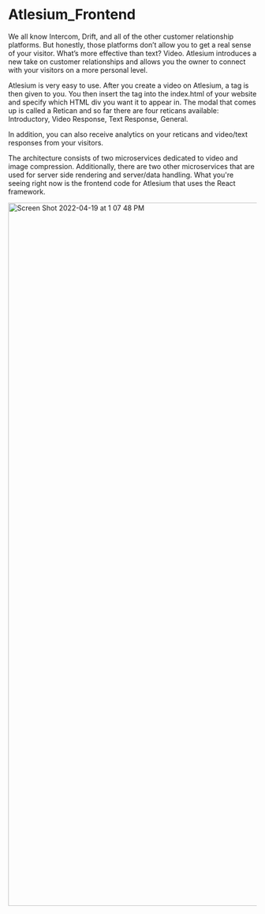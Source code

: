 # Atlesium_Frontend

We all know Intercom, Drift, and all of the other customer relationship platforms. But honestly, those platforms don’t allow you to get a real sense of your visitor. What’s more effective than text? Video. Atlesium introduces a new take on customer relationships and allows you the owner to connect with your visitors on a more personal level. 

Atlesium is very easy to use. After you create a video on Atlesium, a tag is then given to you. You then insert the tag into the index.html of your website and specify which HTML div you want it to appear in. The modal that comes up is called a Retican and so far there are four reticans available: Introductory, Video Response, Text Response, General. 

In addition, you can also receive analytics on your reticans and video/text responses from your visitors. 

The architecture consists of two microservices dedicated to video and image compression. Additionally, there are two other microservices that are used for server side rendering and server/data handling. What you're seeing right now is the frontend code for Atlesium that uses the React framework.

<img width="1423" alt="Screen Shot 2022-04-19 at 1 07 48 PM" src="https://user-images.githubusercontent.com/13792797/164058034-42a4d0c1-8605-4151-bc8d-04b1192e6e83.png">
